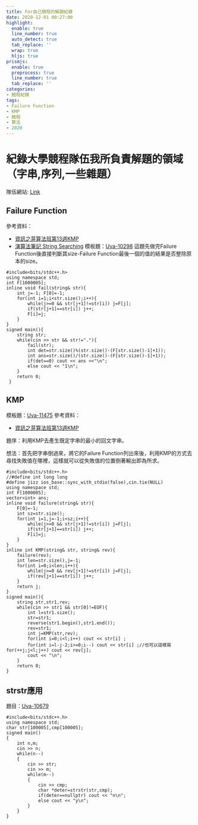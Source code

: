 ```yaml
---
title: For自己競程的解題紀錄
date: 2020-12-01 00:27:00
highlight:
  enable: true
  line_number: true
  auto_detect: true
  tab_replace: ''
  wrap: true
  hljs: true
prismjs:
  enable: true
  preprocess: true
  line_number: true
  tab_replace: ''
categories: 
- 競程紀錄
tags: 
- Failure Function
- KMP
- 競程
- 算法
- 2020
---  
```


# 紀錄大學競程隊伍我所負責解題的領域（字串,序列,一些雜題）
隊伍網站: [Link](https://ntnu-import-magic.github.io/)
## Failure Function
參考資料：
* [資訊之芽算法班第13週KMP](https://www.csie.ntu.edu.tw/~sprout/algo2018/)
* [演算法筆記 String Searching](http://web.ntnu.edu.tw/~algo/StringSearching.html#2)
模板題：[Uva-10298](https://onlinejudge.org/index.php?option=onlinejudge&page=show_problem&problem=1239)
這題先做完Failure Function後直接判斷其size-Failure Function最後一個的值的結果是否整除原本的size。
```cpp=
#include<bits/stdc++.h>
using namespace std; 
int F[1000005];
inline void fail(string& str){	
	int j=-1; F[0]=-1;
	for(int i=1;i<str.size();i++){
		while(j>=0 && str[j+1]!=str[i]) j=F[j];
		if(str[j+1]==str[i]) j++;
		F[i]=j;
	}
}
signed main(){
	string str;
	while(cin >> str && str!="."){
		fail(str);
		int det=str.size()%(str.size()-(F[str.size()-1]+1));
		int ans=str.size()/(str.size()-(F[str.size()-1]+1));
		if(det==0) cout << ans <<"\n";
		else cout << "1\n";
	}
	return 0;
 } 
```
## KMP
模板題：[Uva-11475](https://onlinejudge.org/index.php?option=onlinejudge&Itemid=8&page=show_problem&problem=2470)
參考資料：
* [資訊之芽算法班第13週KMP](https://www.csie.ntu.edu.tw/~sprout/algo2018/)

題序：利用KMP去產生既定字串的最小的回文字串。

想法：首先把字串倒過來，將它的Failure Function列出來後，利用KMP的方式去尋找失敗值在哪裡，這樣就可以從失敗值的位置倒著輸出即為所求。
```cpp=
#include<bits/stdc++.h>
//#define int long long
#define jizz ios_base::sync_with_stdio(false),cin.tie(NULL)
using namespace std;
int F[1000005];
vector<int> ans;
inline void failure(string& str){
    F[0]=-1;
    int sz=str.size();
    for(int i=1,j=-1;i<sz;i++){
        while(j>=0 && str[j+1]!=str[i]) j=F[j];
        if(str[j+1]==str[i]) j++;
        F[i]=j;
    }
} 
inline int KMP(string& str, string& rev){
    failure(rev);
    int len=str.size(),j=-1;
    for(int i=0;i<len;i++){
        while(j>=0 && rev[j+1]!=str[i]) j=F[j];
        if(rev[j+1]==str[i]) j++;
    }
    return j;
}
signed main(){
    string str,str1,rev;
    while(cin >> str1 && str[0]!=EOF){
        int l=str1.size();
        str=str1;
        reverse(str1.begin(),str1.end());
        rev=str1;
        int j=KMP(str,rev);
        for(int i=0;i<l;i++) cout << str[i] ;
        for(int i=l-j-2;i>=0;i--) cout << str[i] ;//也可以這樣寫for(++j;j<l;j++) cout << rev[j];
        cout << "\n";
    }
    return 0;
}
```
## strstr應用
題目：[Uva-10679](https://onlinejudge.org/index.php?option=onlinejudge&page=show_problem&problem=1620)
```cpp=
#include<bits/stdc++.h>
using namespace std;
char str[100005],cmp[100005];
signed main()
{
	int n,m;
	cin >> n;
	while(n--)
	{
		cin >> str;
		cin >> m;
		while(m--)
		{
			cin >> cmp;
			char *deter=strstr(str,cmp);
			if(deter==nullptr) cout << "n\n";
			else cout << "y\n";  
		}
	}
} 
```